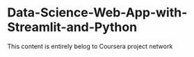 # Data-Science-Web-App-with-Streamlit-and-Python

This content is entirely belog to Coursera project network

